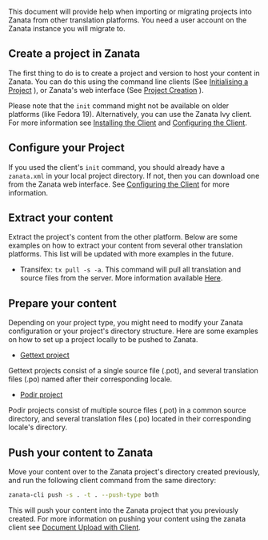 This document will provide help when importing or migrating projects into Zanata from other translation platforms. You need a user account on the Zanata instance you will migrate to.

## Create a project in Zanata

The first thing to do is to create a project and version to host your content in Zanata. You can do this using the command line clients (See [Initialising a Project](http://zanata-client.readthedocs.org/en/latest/commands/init/) ), or Zanata's web interface (See [Project Creation](user-guide/projects/create-project) ).

Please note that the `init` command might not be available on older platforms (like Fedora 19). Alternatively, you can use the Zanata Ivy client. For more information see [Installing the Client](http://zanata-client.readthedocs.org/en/latest/installation/) and [Configuring the Client](http://zanata-client.readthedocs.org/en/latest/configuration/).

## Configure your Project

If you used the client's `init` command, you should already have a `zanata.xml` in your local project directory. If not, then you can download one from the Zanata web interface. See [Configuring the Client](http://zanata-client.readthedocs.org/en/latest/configuration/) for more information.

## Extract your content

Extract the project's content from the other platform. Below are some examples on how to extract your content from several other translation platforms. This list will be updated with more examples in the future.

+ Transifex: `tx pull -s -a`. This command will pull all translation and source files from the server. More information available [Here](http://docs.transifex.com/developer/client/pull).

## Prepare your content

Depending on your project type, you might need to modify your Zanata configuration or your project's directory structure. Here are some examples on how to set up a project locally to be pushed to Zanata.

+ [Gettext project](user-guide/projects/gettext-example)

Gettext projects consist of a single source file (.pot), and several translation files (.po) named after their corresponding locale.

+ [Podir project](user-guide/projects/podir-example)

Podir projects consist of multiple source files (.pot) in a common source directory, and several translation files (.po) located in their corresponding locale's directory.

## Push your content to Zanata

Move your content over to the Zanata project's directory created previously, and run the following client command from the same directory:

```bash
zanata-cli push -s . -t . --push-type both
```

This will push your content into the Zanata project that you previously created. For more information on pushing your content using the zanata client see [Document Upload with Client](http://zanata-client.readthedocs.org/en/latest/commands/push/).
